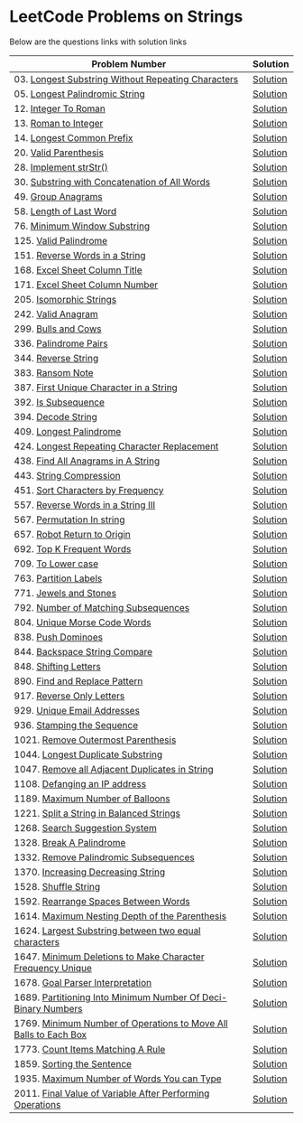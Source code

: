 # LeetCode Problems on Strings
Below are the questions links with solution links


|Problem Number|Solution|
|--------------|--------|
|03. [Longest Substring Without Repeating Characters](https://leetcode.com/problems/longest-substring-without-repeating-characters)|[Solution](https://github.com/HarshOza36/LeetCode_Problems/blob/main/String/P03%20-%20longestSubstrngWithoutRepeatingChars.py)|
|05. [Longest Palindromic String](https://leetcode.com/problems/longest-palindromic-substring)|[Solution](https://github.com/HarshOza36/LeetCode_Problems/blob/main/String/P05%20-%20longestPalindromicString.py)|
|12. [Integer To Roman](https://leetcode.com/problems/integer-to-roman)|[Solution](https://github.com/HarshOza36/LeetCode_Problems/blob/main/String/P12%20-%20intergerToRoman.py)|
|13. [Roman to Integer](https://leetcode.com/problems/roman-to-integer)|[Solution](https://github.com/HarshOza36/LeetCode_Problems/blob/main/String/P13%20-%20romanToInteger.py)|
|14. [Longest Common Prefix](https://leetcode.com/problems/longest-common-prefix/)|[Solution](https://github.com/HarshOza36/LeetCode_Problems/blob/main/String/P14%20-%20longestCommonPrefix.py)|
|20. [Valid Parenthesis](https://leetcode.com/problems/valid-parentheses)|[Solution](https://github.com/HarshOza36/LeetCode_Problems/blob/main/String/P20%20-%20validParenthesis.py)|
|28. [Implement strStr()](https://leetcode.com/problems/implement-strstr)|[Solution](https://github.com/HarshOza36/LeetCode_Problems/blob/main/String/P28%20-%20implementstrStr().py)|
|30. [Substring with Concatenation of All Words](https://leetcode.com/problems/substring-with-concatenation-of-all-words)|[Solution](https://github.com/HarshOza36/LeetCode_Problems/blob/main/String/P30%20-%20substringWithConcatenationOfAllWords.py)|
|49. [Group Anagrams](https://leetcode.com/problems/group-anagrams/)|[Solution](https://github.com/HarshOza36/LeetCode_Problems/blob/main/String/P49%20-%20groupAnagrams.py)|
|58. [Length of Last Word](https://leetcode.com/problems/length-of-last-word)|[Solution](https://github.com/HarshOza36/LeetCode_Problems/blob/main/String/P58%20-%20lengthofLastWord.py)|
|76. [Minimum Window Substring](https://leetcode.com/problems/minimum-window-substring/)|[Solution](https://github.com/HarshOza36/LeetCode_Problems/blob/main/String/P76%20-%20minimumWindowSubstring.py)|
|125. [Valid Palindrome](https://leetcode.com/problems/valid-palindrome)|[Solution](https://github.com/HarshOza36/LeetCode_Problems/blob/main/String/P125%20-%20validPalindrome.py)|
|151. [Reverse Words in a String](https://leetcode.com/problems/reverse-words-in-a-string/)|[Solution](https://github.com/HarshOza36/LeetCode_Problems/blob/main/String/P151%20-%20reverseWordsInString.py)|
|168. [Excel Sheet Column Title](https://leetcode.com/problems/excel-sheet-column-title)|[Solution](https://github.com/HarshOza36/LeetCode_Problems/blob/main/String/P168%20-%20excelSheetColumnTitle.py)|
|171. [Excel Sheet Column Number](https://leetcode.com/problems/excel-sheet-column-number)|[Solution](https://github.com/HarshOza36/LeetCode_Problems/blob/main/String/P171%20-%20excelSheetColumnNumber.py)|
|205. [Isomorphic Strings](https://leetcode.com/problems/isomorphic-strings)|[Solution](https://github.com/HarshOza36/LeetCode_Problems/blob/main/String/P205%20-%20isomorphicString.py)|
|242. [Valid Anagram](https://leetcode.com/problems/valid-anagram/)|[Solution](https://github.com/HarshOza36/LeetCode_Problems/blob/main/String/P242%20-%20validAnagram.py)|
|299. [Bulls and Cows](https://leetcode.com/problems/bulls-and-cows/)|[Solution](https://github.com/HarshOza36/LeetCode_Problems/blob/main/String/P299%20-%20bullsAndCows.py)|
|336. [Palindrome Pairs](https://leetcode.com/problems/palindrome-pairs/)|[Solution]()|
|344. [Reverse String](https://leetcode.com/problems/reverse-string)|[Solution](https://github.com/HarshOza36/LeetCode_Problems/blob/main/String/P344%20-%20reverseString.py)|
|383. [Ransom Note](https://leetcode.com/problems/ransom-note/)|[Solution](https://github.com/HarshOza36/LeetCode_Problems/blob/main/String/P383%20-%20ransomNote.py)|
|387. [First Unique Character in a String](https://leetcode.com/problems/first-unique-character-in-a-string/)|[Solution](https://github.com/HarshOza36/LeetCode_Problems/blob/main/String/P387%20-%20firstUniqueCharaterInAstring.py)|
|392. [Is Subsequence](https://leetcode.com/problems/is-subsequence)|[Solution](https://github.com/HarshOza36/LeetCode_Problems/blob/main/String/P392%20-%20isSubsequence.py)|
|394. [Decode String](https://leetcode.com/problems/decode-string/)|[Solution](https://github.com/HarshOza36/LeetCode_Problems/blob/main/String/P394%20-%20decodeString.py)|
|409. [Longest Palindrome](https://leetcode.com/problems/longest-palindrome/)|[Solution](https://github.com/HarshOza36/LeetCode_Problems/blob/main/String/P409%20-%20longestPalindrome.py)|
|424. [Longest Repeating Character Replacement](https://leetcode.com/problems/longest-repeating-character-replacement/)|[Solution](https://github.com/HarshOza36/LeetCode_Problems/blob/main/String/P424%20-%20longestRepeatingCharacterReplacement.py)|
|438. [Find All Anagrams in A String](https://leetcode.com/problems/find-all-anagrams-in-a-string/)|[Solution](https://github.com/HarshOza36/LeetCode_Problems/blob/main/String/P438%20-%20findAllAnagramsInAString.py)|
|443. [String Compression](https://leetcode.com/problems/string-compression/)|[Solution](https://github.com/HarshOza36/LeetCode_Problems/blob/main/String/P443%20-%20stringCompression.py)|
|451. [Sort Characters by Frequency](https://leetcode.com/problems/sort-characters-by-frequency/)|[Solution](https://github.com/HarshOza36/LeetCode_Problems/blob/main/String/P451%20-%20sortCharactersByFrequency.py)|
|557. [Reverse Words in a String III](https://leetcode.com/problems/reverse-words-in-a-string-iii/)|[Solution]()|
|567. [Permutation In string](https://leetcode.com/problems/permutation-in-string)|[Solution](https://github.com/HarshOza36/LeetCode_Problems/blob/main/String/P567%20-%20permutationInString.py)|
|657. [Robot Return to Origin](https://leetcode.com/problems/robot-return-to-origin/)|[Solution](https://github.com/HarshOza36/LeetCode_Problems/blob/main/String/P657%20-%20robotReturnToOrigin.py)|
|692. [Top K Frequent Words](https://leetcode.com/problems/top-k-frequent-words/)|[Solution](https://github.com/HarshOza36/LeetCode_Problems/blob/main/String/P692%20-%20topKFrequentWords.py)|
|709. [To Lower case](https://leetcode.com/problems/to-lower-case)|[Solution](https://github.com/HarshOza36/LeetCode_Problems/blob/main/String/P709%20-%20toLowerCase.py)|
|763. [Partition Labels](https://leetcode.com/problems/partition-labels/)|[Solution](https://github.com/HarshOza36/LeetCode_Problems/blob/main/String/P763%20-%20partitionLabels.py)|
|771. [Jewels and Stones](https://leetcode.com/problems/jewels-and-stones)|[Solution](https://github.com/HarshOza36/LeetCode_Problems/blob/main/String/P771%20-%20jewelsAndStones.py)|
|792. [Number of Matching Subsequences](https://leetcode.com/problems/number-of-matching-subsequences)|[Solution](https://github.com/HarshOza36/LeetCode_Problems/blob/main/String/P792%20-%20numberOfMatchingSubsequences.py)|
|804. [Unique Morse Code Words](https://leetcode.com/problems/unique-morse-code-words/)|[Solution](https://github.com/HarshOza36/LeetCode_Problems/blob/main/String/P804%20-%20uniqueMorseCodeWords.py)|
|838. [Push Dominoes](https://leetcode.com/problems/push-dominoes/)|[Solution]()|
|844. [Backspace String Compare](https://leetcode.com/problems/backspace-string-compare)|[Solution](https://github.com/HarshOza36/LeetCode_Problems/blob/main/String/P844%20-%20backspaceStringCompare.py)|
|848. [Shifting Letters](https://leetcode.com/problems/shifting-letters/)|[Solution](https://github.com/HarshOza36/LeetCode_Problems/blob/main/String/P848%20-%20shiftingLetters.py)|
|890. [Find and Replace Pattern](https://leetcode.com/problems/find-and-replace-pattern/)|[Solution](https://github.com/HarshOza36/LeetCode_Problems/blob/main/String/P890%20-%20findAndReplacePattern.py)|
|917. [Reverse Only Letters](https://leetcode.com/problems/reverse-only-letters)|[Solution](https://github.com/HarshOza36/LeetCode_Problems/blob/main/String/P917%20-%20reverseOnlyLetters.py)|
|929. [Unique Email Addresses](https://leetcode.com/problems/unique-email-addresses/)|[Solution](https://github.com/HarshOza36/LeetCode_Problems/blob/main/String/P929%20-%20uniqueEmailAddresses.py)|
|936. [Stamping the Sequence](https://leetcode.com/problems/stamping-the-sequence)|[Solution](https://github.com/HarshOza36/LeetCode_Problems/blob/main/String/P936%20-%20stampingTheSequence.py)|
|1021. [Remove Outermost Parenthesis](https://leetcode.com/problems/remove-outermost-parentheses)|[Solution](https://github.com/HarshOza36/LeetCode_Problems/blob/main/String/P1021%20-%20removeOutermostParentheses.py)|
|1044. [Longest Duplicate Substring](https://leetcode.com/problems/longest-duplicate-substring/)|[Solution](https://github.com/HarshOza36/LeetCode_Problems/blob/main/String/P1044%20-%20longestDuplicateSubstring.py)|
|1047. [Remove all Adjacent Duplicates in String](https://leetcode.com/problems/remove-all-adjacent-duplicates-in-string)|[Solution](https://github.com/HarshOza36/LeetCode_Problems/blob/main/String/P1047%20-%20RemoveAllAdjacentDuplicatesInAString.py)|
|1108. [Defanging an IP address](https://leetcode.com/problems/defanging-an-ip-address)|[Solution](https://github.com/HarshOza36/LeetCode_Problems/blob/main/String/P1108%20-%20Defanging%20an%20IP%20address.py)|
|1189. [Maximum Number of Balloons](https://leetcode.com/problems/maximum-number-of-balloons)|[Solution](https://github.com/HarshOza36/LeetCode_Problems/blob/main/String/P1189%20-%20maximumNumberofBalloons.py)|
|1221. [Split a String in Balanced Strings](https://leetcode.com/problems/split-a-string-in-balanced-strings/)|[Solution](https://github.com/HarshOza36/LeetCode_Problems/blob/main/String/P1221%20-%20splitAStringInBalancedStrings.py)|
|1268. [Search Suggestion System](https://leetcode.com/problems/search-suggestions-system/)|[Solution]()|
|1328. [Break A Palindrome](https://leetcode.com/problems/break-a-palindrome/)|[Solution](https://github.com/HarshOza36/LeetCode_Problems/blob/main/String/P1328%20-%20breakPalindrome.py)|
|1332. [Remove Palindromic Subsequences](https://leetcode.com/problems/remove-palindromic-subsequences/)|[Solution](https://github.com/HarshOza36/LeetCode_Problems/blob/main/String/P1332%20-%20removePalindromicSubsequence.py)|
|1370. [Increasing Decreasing String](https://leetcode.com/problems/increasing-decreasing-string/)|[Solution]()|
|1528. [Shuffle String](https://leetcode.com/problems/shuffle-string)|[Solution](https://github.com/HarshOza36/LeetCode_Problems/blob/main/String/P1528%20-%20Shuffle%20String.py)|
|1592. [Rearrange Spaces Between Words](https://leetcode.com/problems/rearrange-spaces-between-words/)|[Solution](https://github.com/HarshOza36/LeetCode_Problems/blob/main/String/P1592%20-%20rearrangeSpacesBetweenWords.py)|
|1614. [Maximum Nesting Depth of the Parenthesis](https://leetcode.com/problems/maximum-nesting-depth-of-the-parentheses)|[Solution](https://github.com/HarshOza36/LeetCode_Problems/blob/main/String/P1614%20-%20maximumNestingDepthOfTheParentheses.py)|
|1624. [Largest Substring between two equal characters](https://leetcode.com/problems/largest-substring-between-two-equal-characters)|[Solution](https://github.com/HarshOza36/LeetCode_Problems/blob/main/String/P1624%20-%20largestSubstringBetweenTwoEqualCharacters.py)|
|1647. [Minimum Deletions to Make Character Frequency Unique](https://leetcode.com/problems/minimum-deletions-to-make-character-frequencies-unique/)|[Solution](https://github.com/HarshOza36/LeetCode_Problems/blob/main/String/P1647%20-%20minimumDeletionsToMakeCharacterFrequenciesUnique.py)|
|1678. [Goal Parser Interpretation](https://leetcode.com/problems/goal-parser-interpretation)|[Solution](https://github.com/HarshOza36/LeetCode_Problems/blob/main/String/P1678%20-%20goalParserInterpretation.py)|
|1689. [Partitioning Into Minimum Number Of Deci-Binary Numbers](https://leetcode.com/problems/partitioning-into-minimum-number-of-deci-binary-numbers/)|[Solution](https://github.com/HarshOza36/LeetCode_Problems/blob/main/String/P1689%20-%20partitioningIntoMinimumNumberOfDeciBinaryNo.py)|
|1769. [ Minimum Number of Operations to Move All Balls to Each Box](https://leetcode.com/problems/minimum-number-of-operations-to-move-all-balls-to-each-box/)|[Solution](https://github.com/HarshOza36/LeetCode_Problems/blob/main/String/P1769%20-%20minimumNumberofOperationstoMoveAllBallstoEachBox.py)|
|1773. [Count Items Matching A Rule](https://leetcode.com/problems/count-items-matching-a-rule)|[Solution](https://github.com/HarshOza36/LeetCode_Problems/blob/main/String/P1773%20-%20countItemsMatchingARule.py)|
|1859. [Sorting the Sentence](https://leetcode.com/problems/sorting-the-sentence/)|[Solution](https://github.com/HarshOza36/LeetCode_Problems/blob/main/String/P1859%20-%20sortingTheSentence.py)|
|1935. [Maximum Number of Words You can Type](https://leetcode.com/problems/maximum-number-of-words-you-can-type)|[Solution](https://github.com/HarshOza36/LeetCode_Problems/blob/main/String/P1935%20-%20maxNumberofWordsyouCanType.py)|
|2011. [Final Value of Variable After Performing Operations](https://leetcode.com/problems/final-value-of-variable-after-performing-operations/)|[Solution](https://github.com/HarshOza36/LeetCode_Problems/blob/main/String/P2011%20-%20finalValueofVariableAfterPerformingOperations.py)|
